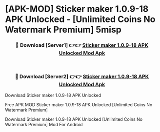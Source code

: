 # [APK-MOD] Sticker maker 1.0.9-18 APK Unlocked - [Unlimited Coins No Watermark Premium] 5misp



<div align="center">
<h3>🔴 Download [Server1] 👉👉 <a href="https://momento.my/?title=Sticker_maker_1.0.9-18_APK_Unlocked">Sticker maker 1.0.9-18 APK Unlocked Mod Apk</a></h3><br>

<h3>🔴 Download [Server2] 👉👉 <a href="https://momento.my/?title=Sticker_maker_1.0.9-18_APK_Unlocked">Sticker maker 1.0.9-18 APK Unlocked Mod Apk</a></h3>
</div>



Download Sticker maker 1.0.9-18 APK Unlocked 

Free APK MOD Sticker maker 1.0.9-18 APK Unlocked [Unlimited Coins No Watermark Premium]

Download Sticker maker 1.0.9-18 APK Unlocked [Unlimited Coins No Watermark Premium] Mod For Android
